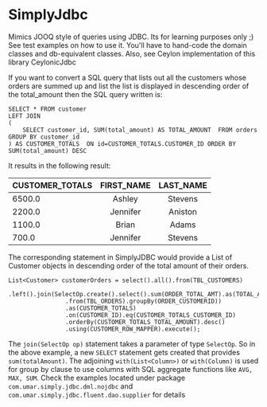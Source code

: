 # SimplyJdbc
Mimics JOOQ style of queries using JDBC. Its for learning purposes only ;)
See test examples on how to use it. You'll have to hand-code the domain classes and db-equivalent classes. 
Also, see Ceylon implementation of this library CeylonicJdbc


If you want to convert a SQL query that lists out all the customers whose orders are summed up and list the list is displayed in descending order of the total_amount then the SQL query written is:
```
SELECT * FROM customer 
LEFT JOIN 
(
	SELECT customer_id, SUM(total_amount) AS TOTAL_AMOUNT  FROM orders GROUP BY customer_id
) AS CUSTOMER_TOTALS  ON id=CUSTOMER_TOTALS.CUSTOMER_ID ORDER BY  SUM(total_amount) DESC
```
It results in the following result:

|CUSTOMER_TOTALS|FIRST_NAME|LAST_NAME|
|---------------|:---------:|:--------:|
|6500.0	        |Ashley    |Stevens|
| 2200.0	|Jennifer|Aniston|
| 1100.0	|Brian|Adams|
| 700.0	        |Jennifer|Stevens|


The corresponding statement in SimplyJDBC would provide a List of Customer objects in descending order of the total amount of their orders.
```
List<Customer> customerOrders = select().all().from(TBL_CUSTOMERS)
                .left().join(SelectOp.create().select().sum(ORDER_TOTAL_AMT).as(TOTAL_AMOUNT).with(asList(ORDER_CUSTOMERID))
                .from(TBL_ORDERS).groupBy(ORDER_CUSTOMERID))
                .as(CUSTOMER_TOTALS)
                .on(CUSTOMER_ID).eq(CUSTOMER_TOTALS_CUSTOMER_ID)
                .orderBy(CUSTOMER_TOTALS_TOTAL_AMOUNT).desc()
                .using(CUSTOMER_ROW_MAPPER).execute();

```
The ```join(SelectOp op)``` statement takes a parameter of type ```SelectOp```. So in the above example, a new ```SELECT``` statement gets created that provides ```sum(totalAmount)```. The adjoining ```with(List<Column>)``` or ```with(Column)``` is used for group by clause to use columns with SQL aggregate functions like ```AVG, MAX, SUM```.
Check the examples located under package ```com.umar.simply.jdbc.dml.nojdbc``` and ```com.umar.simply.jdbc.fluent.dao.supplier``` for details

